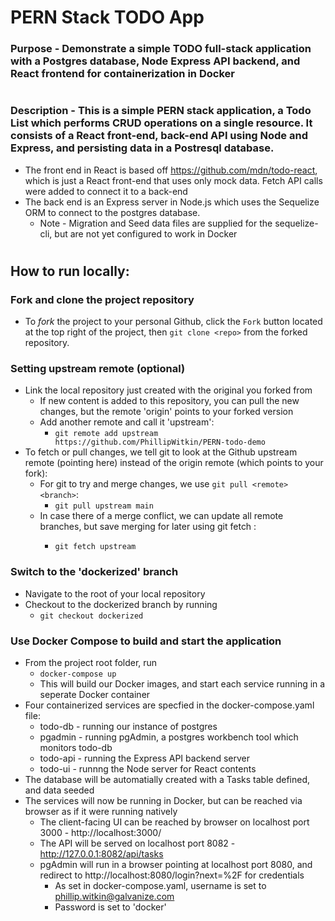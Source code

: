 # PERN Stack TODO App

### **Purpose** - Demonstrate a simple TODO full-stack application with a Postgres database, Node Express API backend, and React frontend for containerization in Docker
#  
### **Description** - This is a simple PERN stack application, a Todo List which performs CRUD operations on a single resource. It consists of a React front-end, back-end API using Node and Express, and persisting data in a Postresql database. 
* The front end in React is based off https://github.com/mdn/todo-react, which is just a React front-end that uses only mock data. Fetch API calls were added to connect it to a back-end   
* The back end is an Express server in Node.js which uses the Sequelize ORM to connect to the postgres database.
  * Note - Migration and Seed data files are supplied for the sequelize-cli, but are not yet configured to work in Docker

#

## How to run locally: 

###  Fork and clone the project repository
* To _fork_ the project to your personal Github, click the `Fork` button located at the top right of the project, then `git clone <repo>` from the forked repository.

###  Setting upstream remote (optional)
* Link the local repository just created with the original you forked from 
  * If new content is added to this repository, you can pull the new changes, but the remote 'origin' points to your forked version
  * Add another remote and call it 'upstream':
    * `git remote add upstream https://github.com/PhillipWitkin/PERN-todo-demo`
* To fetch or pull changes, we tell git to look at the Github upstream remote (pointing here) instead of the origin remote (which points to your fork):
  * For git to try and merge changes, we use `git pull <remote> <branch>`:
    * `git pull upstream main`
  * In case there of a merge conflict, we can update all remote branches, but save merging for later using git fetch <remote>:
    * `git fetch upstream`

###  Switch to the 'dockerized' branch
* Navigate to the root of your local repository
* Checkout to the dockerized branch by running 
  * `git checkout dockerized`

### Use Docker Compose to build and start the application
* From the project root folder, run 
  * `docker-compose up` 
  * This will build our Docker images, and start each service running in a seperate Docker container
* Four containerized services are specfied in the docker-compose.yaml file:
  * todo-db - running our instance of postgres
  * pgadmin - running pgAdmin, a postgres workbench tool which monitors todo-db
  * todo-api - running the Express API backend server
  * todo-ui - runnng the Node server for React contents
* The database will be automatially created with a Tasks table defined, and data seeded  
* The services will now be running in Docker, but can be reached via browser as if it were running natively
  * The client-facing UI can be reached by browser on localhost port 3000 - http://localhost:3000/
  * The API will be served on localhost port 8082 - http://127.0.0.1:8082/api/tasks
  * pgAdmin will run in a browser pointing at localhost port 8080, and redirect to http://localhost:8080/login?next=%2F for credentials
    * As set in docker-compose.yaml, username is set to phillip.witkin@galvanize.com
    * Password is set to 'docker'
